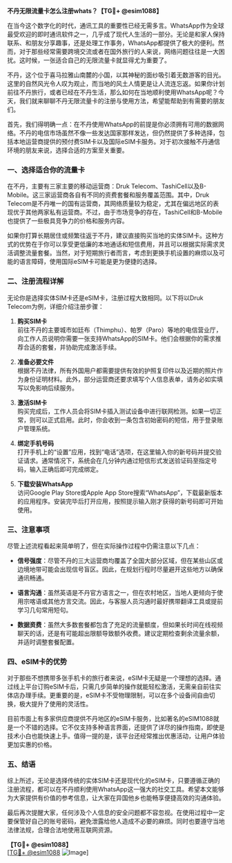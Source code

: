 **不丹无限流量卡怎么注册whats？【TG💪+ @esim1088】**

在当今这个数字化的时代，通讯工具的重要性已经无需多言。WhatsApp作为全球最受欢迎的即时通讯软件之一，几乎成了现代人生活的一部分。无论是和家人保持联系、和朋友分享趣事，还是处理工作事务，WhatsApp都提供了极大的便利。然而，对于那些经常需要跨境交流或者在国外旅行的人来说，网络问题往往是一大困扰。这时候，一张适合自己的无限流量卡就显得尤为重要了。

不丹，这个位于喜马拉雅山南麓的小国，以其神秘的面纱吸引着无数游客的目光。这里的自然风光令人叹为观止，而当地的风土人情更是让人流连忘返。如果你计划前往不丹旅行，或者已经在不丹生活，那么如何在当地顺利使用WhatsApp呢？今天，我们就来聊聊不丹无限流量卡的注册与使用方法，希望能帮助到有需要的朋友们。

首先，我们得明确一点：在不丹使用WhatsApp的前提是你必须拥有可用的数据网络。不丹的电信市场虽然不像一些发达国家那样发达，但仍然提供了多种选择，包括本地运营商提供的预付费SIM卡以及国际eSIM卡服务。对于初次接触不丹通信环境的朋友来说，选择合适的方案至关重要。

### **一、选择适合你的流量卡**

在不丹，主要有三家主要的移动运营商：Druk Telecom、TashiCell以及B-Mobile。这三家运营商各自有不同的资费套餐和服务覆盖范围。其中，Druk Telecom是不丹唯一的国有运营商，其网络质量较为稳定，尤其在偏远地区的表现优于其他两家私有运营商。不过，由于市场竞争的存在，TashiCell和B-Mobile也提供了一些极具竞争力的价格和服务内容。

如果你打算长期居住或频繁往返于不丹，建议直接购买当地的实体SIM卡。这种方式的优势在于你可以享受更低廉的本地通话和短信费用，并且可以根据实际需求灵活调整流量套餐。当然，对于短期旅行者而言，考虑到更换手机设置的麻烦以及可能的语言障碍，使用国际eSIM卡可能是更为便捷的选择。

### **二、注册流程详解**

无论你是选择实体SIM卡还是eSIM卡，注册过程大致相同。以下将以Druk Telecom为例，详细介绍注册步骤：

1. **购买SIM卡**  
   前往不丹的主要城市如廷布（Thimphu）、帕罗（Paro）等地的电信营业厅，向工作人员说明你需要一张支持WhatsApp的SIM卡。他们会根据你的需求推荐合适的套餐，并协助完成激活手续。

2. **准备必要文件**  
   根据不丹法律，所有外国用户都需要提供有效的护照复印件以及近期的照片作为身份证明材料。此外，部分运营商还要求填写个人信息表单，请务必如实填写以免影响后续服务。

3. **激活SIM卡**  
   购买完成后，工作人员会将SIM卡插入测试设备中进行联网检测。如果一切正常，则可以正式启用。此时，你会收到一条包含初始密码的短信，用于登录账户管理系统。

4. **绑定手机号码**  
   打开手机上的“设置”应用，找到“电话”选项，在这里输入你的新号码并提交验证请求。通常情况下，系统会在几分钟内通过短信形式发送验证码至指定号码，输入正确后即可完成绑定。

5. **下载安装WhatsApp**  
   访问Google Play Store或Apple App Store搜索“WhatsApp”，下载最新版本的应用程序。安装完毕后打开应用，按照提示输入刚才获得的新号码即可开始使用。

### **三、注意事项**

尽管上述流程看起来简单明了，但在实际操作过程中仍需注意以下几点：

- **信号强度**：尽管不丹的三大运营商均覆盖了全国大部分区域，但在某些山区或边境地带可能会出现信号盲区。因此，在规划行程时尽量避开这些地方以确保通讯畅通。
  
- **语言沟通**：虽然英语是不丹官方语言之一，但在农村地区，当地人更倾向于使用宗喀语或其他方言交流。因此，与客服人员沟通时最好携带翻译工具或提前学习几句常用短句。

- **数据资费**：虽然大多数套餐都包含了充足的流量额度，但如果长时间在线视频聊天的话，还是有可能超出限额导致额外收费。建议定期检查剩余流量余额，并适时调整套餐配置。

### **四、eSIM卡的优势**

对于那些不想携带多张手机卡的旅行者来说，eSIM卡无疑是一个理想的选择。通过线上平台订购eSIM卡后，只需几步简单的操作就能轻松激活，无需亲自前往实体店办理手续。更重要的是，eSIM卡不受物理限制，可以在多个设备间自由切换，极大提升了使用的灵活性。

目前市面上有多家供应商提供不丹地区的eSIM卡服务，比如著名的eSIM1088就是一个不错的选择。它不仅支持多种语言界面，还提供了详尽的操作指南，即使是技术小白也能快速上手。值得一提的是，该平台还经常推出优惠活动，让用户体验更加实惠的价格。

### **五、结语**

综上所述，无论是选择传统的实体SIM卡还是现代化的eSIM卡，只要遵循正确的注册流程，都可以在不丹顺利使用WhatsApp这一强大的社交工具。希望本文能够为大家提供有价值的参考信息，让大家在异国他乡也能畅享便捷高效的沟通体验。

最后再次提醒大家，任何涉及个人信息的安全问题都不容忽视。在使用过程中一定要保管好自己的账号密码，避免泄露给他人造成不必要的麻烦。同时也要遵守当地法律法规，合理合法地使用互联网资源。

**【TG💪+ @esim1088】**  
[[TG💪+ @esim1088](https://t.me/s/esim1088) ![Image](https://i.postimg.cc/4NQfJmqS/Snipaste-2025-05-13-00-14-12.png)]